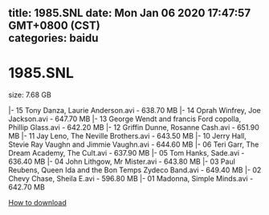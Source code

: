 
title: 1985.SNL
date: Mon Jan 06 2020 17:47:57 GMT+0800 (CST)    
categories: baidu
---

# 1985.SNL
size: 7.68 GB
 
 
|- 15 Tony Danza, Laurie Anderson.avi - 638.70 MB
|- 14 Oprah Winfrey, Joe Jackson.avi - 647.70 MB
|- 13 George Wendt and francis Ford copolla, Phillip Glass.avi - 642.20 MB
|- 12 Griffin Dunne, Rosanne Cash.avi - 651.90 MB
|- 11 Jay Leno, The Neville Brothers.avi - 643.50 MB
|- 10 Jerry Hall, Stevie Ray Vaughn and Jimmie Vaughn.avi - 644.60 MB
|- 06 Teri Garr, The Dream Academy, The Cult.avi - 637.90 MB
|- 05 Tom Hanks, Sade.avi - 636.40 MB
|- 04 John Lithgow, Mr Mister.avi - 643.80 MB
|- 03 Paul Reubens, Queen Ida and the Bon Temps Zydeco Band.avi - 649.40 MB
|- 02 Chevy Chase, Sheila E.avi - 596.80 MB
|- 01 Madonna, Simple Minds.avi - 642.70 MB

[How to download](https://bpcam.bemobtrk.com/go/2ceec3aa-1ca2-46d6-b9ff-aaa5c184517c?jno=5299)